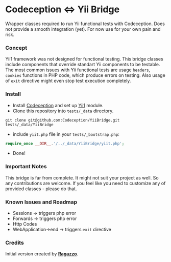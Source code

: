 Codeception <=> Yii Bridge
=========

Wrapper classes required to run Yii functional tests with Codeception.
Does not provide a smooth integration (yet). For now use for your own pain and risk.

### Concept

Yii1 framework was not designed for functional testing. This bridge classes include components that override standart Yii components to be testable. The most common issues with Yii functional tests are usage `headers`, `cookies` functions in PHP code, which produce errors on testing. Also usage of `exit` directive might even stop test execution completely. 

### Install

* Install [Codeception](http://codeception.com/install) and set up [Yii1](http://codeception.com/docs/modules/Yii1) module. 
* Clone this repository into `tests/_data` directory.

```
git clone git@github.com:Codeception/YiiBridge.git tests/_data/YiiBridge
```

* include `yiit.php` file in your `tests/_bootstrap.php`:

``` php
require_once __DIR__.'/../_data/YiiBridge/yiit.php';

```

* Done!

### Important Notes

This bridge is far from complete. It might not suit your project as well. So any contributions are welcome. If you feel like you need to customize any of provided classes - please do that. 

### Known Issues and Roadmap

* Sessions -> triggers php error
* Forwards -> triggers php error
* Http Codes
* WebApplication->end -> triggers `exit` directive

### Credits

Initial version created by [**Ragazzo**](https://github.com/Ragazzo).
